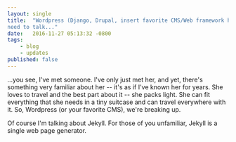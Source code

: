 ```yaml
---
layout: single
title:  "Wordpress (Django, Drupal, insert favorite CMS/Web framework here), we
need to talk..."
date:   2016-11-27 05:13:32 -0800
tags:
    - blog
    - updates
published: false
---
```

...you see, I've met someone. I've only just met her, and yet, there's something
very familiar about her -- it's as if I've known her for years. She loves to
travel and the best part about it -- she packs light. She can fit everything
that she needs in a tiny suitcase and can travel everywhere with it. So,
Wordpress (or your favorite CMS), we're breaking up.

Of course I'm talking about Jekyll. For those of you unfamiliar, Jekyll is a
single web page generator.
